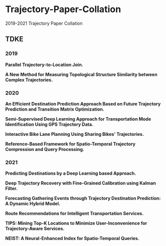 # Trajectory-Paper-Collation
2019-2021 Trajectory Paper Collation



## TDKE

### 2019

**Parallel Trajectory-to-Location Join.** 

**A New Method for Measuring Topological Structure Similarity between Complex Trajectories.** 

### 2020

**An Efficient Destination Prediction Approach Based on Future Trajectory Prediction and Transition Matrix Optimization.** 

**Semi-Supervised Deep Learning Approach for Transportation Mode Identification Using GPS Trajectory Data.** 

**Interactive Bike Lane Planning Using Sharing Bikes' Trajectories.**

**Reference-Based Framework for Spatio-Temporal Trajectory Compression and Query Processing.** 

### 2021

**Predicting Destinations by a Deep Learning based Approach.** 

**Deep Trajectory Recovery with Fine-Grained Calibration using Kalman Filter.**

**Forecasting Gathering Events through Trajectory Destination Prediction: A Dynamic Hybrid Model.**

**Route Recommendations for Intelligent Transportation Services.**

**TIPS: Mining Top-K Locations to Minimize User-Inconvenience for Trajectory-Aware Services.** 

**NEIST: A Neural-Enhanced Index for Spatio-Temporal Queries.**



